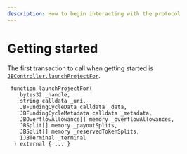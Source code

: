 ```yaml
---
description: How to begin interacting with the protocol
---
```


# Getting started

The first transaction to call when getting started is [`JBController.launchProjectFor`](../contracts/or-controllers/jbcontroller/write/launchprojectfor.md).&#x20;

```solidity
 function launchProjectFor(
    bytes32 _handle,
    string calldata _uri,
    JBFundingCycleData calldata _data,
    JBFundingCycleMetadata calldata _metadata,
    JBOverflowAllowance[] memory _overflowAllowances,
    JBSplit[] memory _payoutSplits,
    JBSplit[] memory _reservedTokenSplits,
    IJBTerminal _terminal
  ) external { ... }
```
